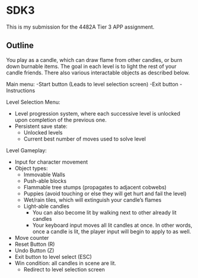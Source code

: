 # SDK3

This is my submission for the 4482A Tier 3 APP assignment.

## Outline
You play as a candle, which can draw flame from other candles, or burn down burnable items. The goal in each level is to light the rest of your candle friends. There also various interactable objects as described below.

Main menu:
-Start button (Leads to level selection screen)
-Exit button
-Instructions

Level Selection Menu:
 - Level progression system, where each successive level is unlocked upon completion of the previous one.
 - Persistent save state:
   - Unlocked levels
   - Current best number of moves used to solve level

Level Gameplay:
 - Input for character movement
 - Object types:
   - Immovable Walls
   - Push-able blocks
   - Flammable tree stumps (propagates to adjacent cobwebs)
   - Puppies (avoid touching or else they will get hurt and fail the level)
   - Wet/rain tiles, which will extinguish your candle’s flames
   - Light-able candles
     - You can also become lit by walking next to other already lit candles
     - Your keyboard input moves all lit candles at once. In other words, once a candle is lit, the player input will begin to apply to as well.
 - Move counter
 - Reset Button (R)
 - Undo Button (Z)
 - Exit button to level select (ESC)
 - Win condition: all candles in scene are lit.
   - Redirect to level selection screen

